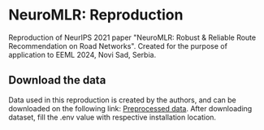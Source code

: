# NeuroMLR: Reproduction

Reproduction of NeurIPS 2021 paper "NeuroMLR: Robust &amp; Reliable Route Recommendation on Road Networks".
Created for the purpose of application to EEML 2024, Novi Sad, Serbia.

## Download the data

Data used in this reproduction is created by the authors, and can be downloaded on the following link: [Preprocessed data](https://drive.google.com/file/d/1bICE26ndR2C29jkfG2qQqVkmpirK25Eu/view?usp=sharing).
After downloading dataset, fill the .env value with respective installation location.

